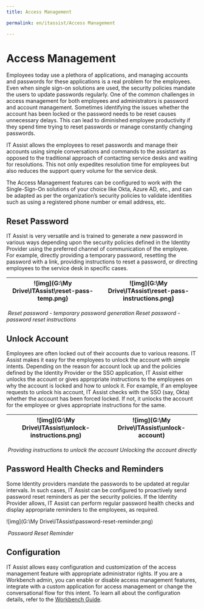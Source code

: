 ```yaml
---
title: Access Management

permalink: en/itassist/Access Management

---
```


# Access Management

Employees today use a plethora of applications, and managing accounts and passwords for these applications is a real problem for the employees. Even when single sign-on solutions are used, the security policies mandate the users to update passwords regularly. One of the common challenges in access management for both employees and administrators is password and account management. Sometimes identifying the issues whether the account has been locked or the password needs to be reset causes unnecessary delays. This can lead to diminished employee productivity if they spend time trying to reset passwords or manage constantly changing passwords. 

IT Assist allows the employees to reset passwords and manage their accounts using simple conversations and commands to the assistant as opposed to the traditional approach of contacting service desks and waiting for resolutions. This not only expedites resolution time for employees but also reduces the support query volume for the service desk.

The Access Management features can be configured to work with the Single-Sign-On solutions of your choice like Okta, Azure AD, etc., and can be adapted as per the organization’s security policies to validate identities such as using a registered phone number or email address, etc.

## Reset Password

IT Assist is very versatile and is trained to generate a new password in various ways depending upon the security policies defined in the Identity Provider using the preferred channel of communication of the employee. For example, directly providing a temporary password, resetting the password with a link, providing instructions to reset a password, or directing employees to the service desk in specific cases.

| ![img](G:\My Drive\ITAssist\reset-pass-temp.png) | ![img](G:\My Drive\ITAssist\reset-pass-instructions.png) |
| :----------------------------------------------: | :------------------------------------------------------: |

​	*Reset password - temporary password generation 				Reset password - password reset instructions* 

## Unlock Account

Employees are often locked out of their accounts due to various reasons. IT Assist makes it easy for the employees to unlock the account with simple intents. Depending on the reason for account lock up and the policies defined by the Identity Provider or the SSO application, IT Assist either unlocks the account or gives appropriate instructions to the employees on why the account is locked and how to unlock it. For example, if an employee requests to unlock his account, IT Assist checks with the SSO (say, Okta) whether the account has been forced locked. If not, it unlocks the account for the employee or gives appropriate instructions for the same. 

| ![img](G:\My Drive\ITAssist\unlock-instructions.png) | ![img](G:\My Drive\ITAssist\unlock-account) |
| ---------------------------------------------------- | ------------------------------------------- |

​		*Providing instructions to unlock the account                        		Unlocking the account directly*

## Password Health Checks and Reminders

Some Identity providers mandate the passwords to be updated at regular intervals. In such cases, IT Assist can be configured to proactively send password reset reminders as per the security policies. If the Identity Provider allows, IT Assist can perform regular password health checks and display appropriate reminders to the employees, as required.

![img](G:\My Drive\ITAssist\password-reset-reminder.png)

​																	*Password Reset Reminder*

## Configuration

IT Assist allows easy configuration and customization of the access management feature with appropriate administrator rights. If you are a Workbench admin, you can enable or disable access management features, integrate with a custom application for access management or change the conversational flow for this intent. To learn all about the configuration details, refer to the [Workbench Guide](https://docs.google.com/document/d/1O_NP0HgupKwLae216EHm5madwR-Xk2dO/edit#heading=h.282jqzshhbih).